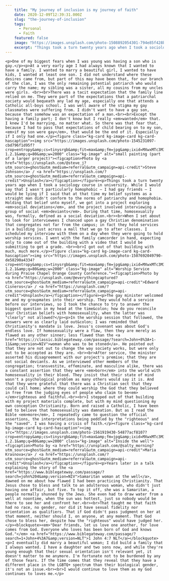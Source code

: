 ```yaml
---
    title: "My journey of inclusion is my journey of faith"
    date: 2020-12-09T12:39:31.000Z
    slug: "the-journey-of-inclusion"
    tags:
      - Personal
      - Faith
    featured: false
    image: "https://images.unsplash.com/photo-1508892054301-794e85f428b7?crop=entropy&cs=tinysrgb&fit=max&fm=jpg&ixid=MXwxMTc3M3wwfDF8c2VhcmNofDF8fHJhaW5ib3clMjBjcm9zc3xlbnwwfHx8&ixlib=rb-1.2.1&q=80&w=2000"
    excerpt: "Things took a turn twenty years ago when I took a sociology course in university. While I would say that I wasn't particularly homophobic – I had gay friends – I would be lying if I said that at that time my belief systems as a straight man didn't conform to the norms of patriarchy and homophobia."
---
```

    <p>One of my biggest fears when I was young was having a son who is gay.</p><p>At a very early age I had always known that I wanted to have a family. I wanted to marry a beautiful girl, I wanted to have kids, I wanted at least one son. I did not understand where these desires came from, but part of this may have been that, for our branch of the clan, I was the only remaining potential patriarch who would carry the name; my sibling was a sister, all my cousins from my uncles were girls. <br><br>There was a tacit expectation that the family line relied on me. They were part of the expectations that a patriarchal society would bequeath any lad my age, especially one that attends a Catholic all-boys school. I was well aware of the stigma my gay classmates were suffering from. I didn't want to have a gay son, because that somehow was an expectation of a man.<br><br>Except the having a family part; I don't know but I really <em>wanted</em> that. I knew I'd be marrying, no matter what. So there was that fear that, because I had to pass that expectations of child bearing on to my son, <em>if my son were gay</em>, that would be the end of it. Especially if I only had one.</p><figure class="kg-card kg-image-card kg-card-hascaption"><img src="https://images.unsplash.com/photo-1545231097-cbd796f1d95f?crop=entropy&amp;cs=tinysrgb&amp;fit=max&amp;fm=jpg&amp;ixid=MXwxMTc3M3wwfDF8c2VhcmNofDJ8fHJhaW5ib3d8ZW58MHx8fA&amp;ixlib=rb-1.2.1&amp;q=80&amp;w=2000" class="kg-image" alt="small painting (part of a larger project)"><figcaption>Photo by <a href="https://unsplash.com/@steve_j?utm_source=ghost&utm_medium=referral&utm_campaign=api-credit">Steve Johnson</a> / <a href="https://unsplash.com/?utm_source=ghost&utm_medium=referral&utm_campaign=api-credit">Unsplash</a></figcaption></figure><p>Things took a turn twenty years ago when I took a sociology course in university. While I would say that I wasn't particularly homophobic – I had gay friends – I would be lying if I said that at that time my belief systems as a straight man didn't conform to the norms of patriarchy and homophobia. Holding that belief unto myself, we got into a project exploring <em>social deviations</em>, and the project involved interviewing a group of social <em>deviants</em>. During that time, homosexuality was, formally, defined as a social deviation.<br><br>When I set about to look for interviewees I chanced upon a gay Christian denomination that congregates not far from the campus; in fact they hold services in a building just across a mall that we go to after classes. I scheduled my interview with them on a day when they were going to hold worship services. I went with the family camcorder in hand, expecting only to come out of the building with a video that I would be submitting to get a grade. <br><br>I got out of that building with much, much more.</p><figure class="kg-card kg-image-card kg-card-hascaption"><img src="https://images.unsplash.com/photo-1507692049790-de58290a4334?crop=entropy&amp;cs=tinysrgb&amp;fit=max&amp;fm=jpg&amp;ixid=MXwxMTc3M3wwfDF8c2VhcmNofDJ8fHdvcnNoaXB8ZW58MHx8fA&amp;ixlib=rb-1.2.1&amp;q=80&amp;w=2000" class="kg-image" alt="Worship Service during Praise Chapel Orange County Conference."><figcaption>Photo by <a href="https://unsplash.com/@everythingcaptured?utm_source=ghost&utm_medium=referral&utm_campaign=api-credit">Edward Cisneros</a> / <a href="https://unsplash.com/?utm_source=ghost&utm_medium=referral&utm_campaign=api-credit">Unsplash</a></figcaption></figure><p>The gay minister welcomed me and my groupmates into their worship. They would hold a service before our interviews, so I took the chance to try to answer the biggest question in my head at the time&colon; how do you reconcile your Christian beliefs with homosexuality, when the latter was "clearly" not allowed?</p><p>In the worship session that followed, the answers were as clearly laid out&colon; I was reminded that Christianity's mandate is love. Jesus's covenant was about God's endless love. If homosexuality were a flaw, then they are merely as flawed as any other sinner; less flawed than the <a href="https://classic.biblegateway.com/passage/?search=John+8%3A+1-11&amp;version=NIV">woman who was to be stoned</a>. He pointed out that they are not out to change the way society works, but were only out to be accepted as they are. <br><br>After service, the minister asserted his disagreement with our project's premise; that they are not social deviants. As we interviewed other members of the congregation; transvestite, effeminate, and masculine alike, there was a constant assertion that they were <em>born</em> into the world with homosexuality in their blood. They insist that their state of mind wasn't a psychological problem as many others would say it is. And that they were grateful that there was a Christian sect that they could call home; where they could worship the God that they believed in free from the judging eyes of people who claim to be<em> </em>righteous and faithful.<br><br>I stepped out of that building with my project materials complete, but with my mind questioning my own conception Christianity. Born and raised a Catholic, I have been led to believe that homosexuality was damnation. But as I read the Bible <em>more</em>, I repeatedly came to question the official assertions, the interpretations being peddled by the "righteous" and the "saved". I was having a crisis of faith.</p><figure class="kg-card kg-image-card kg-card-hascaption"><img src="https://images.unsplash.com/photo-1561919430-54877acf8107?crop=entropy&amp;cs=tinysrgb&amp;fit=max&amp;fm=jpg&amp;ixid=MXwxMTc3M3wwfDF8c2VhcmNofDI4fHx3ZWxsfGVufDB8fHw&amp;ixlib=rb-1.2.1&amp;q=80&amp;w=2000" class="kg-image" alt="Inside the well"><figcaption>Photo by <a href="https://unsplash.com/@salty_morning?utm_source=ghost&utm_medium=referral&utm_campaign=api-credit">Maria Krasnova</a> / <a href="https://unsplash.com/?utm_source=ghost&utm_medium=referral&utm_campaign=api-credit">Unsplash</a></figcaption></figure><p>Years later in a talk explaining the story of the <a href="https://www.biblegateway.com/passage/?search=john%204&amp;version=NIV">Samaritan woman at the well</a>, dawned on me about how flawed I had been practicing Christianity. That Jesus chose to bless and talk to an adulterous woman, who didn't just having one affair, but five. To top it off, she was a Samaritan, a people normally shunned by the Jews. She even had to draw water from a well at noontime, when the sun was hottest, just so nobody would be there to see her and confront her.<br><br>That taught me that faith had no race, no gender, nor did it have sexual fidelity nor orientation as qualifiers. That if God didn't pass judgment on her at that moment, neither should I, on anyone, at any moment. That God chose to bless her, despite how the "righteous" would have judged her.</p><blockquote><em>"Dear friends, let us love one another, for love comes from God. Everyone who loves has been born of God and knows God."</em> <a href="https://www.biblegateway.com/passage/?search=1+John+4%3A7&amp;version=NLT">1 John 4:7 NLT</a></blockquote><p>I eventually did marry a beautiful woman; I did build a family that I always wanted. I have a daughter and two sons now, and while they're young enough that their sexual orientation isn't relevant yet, it doesn't matter to me anymore. I'm fortunate not to be burdened by any of those fears. If the time comes that they reveal that they have a different place in the LGBTQ+ spectrum than their biological gender, it's not an issue.<br><br>I would continue to love them as my God continues to loves me.</p>
